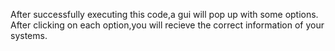 After successfully executing this code,a gui will pop up with some options.
After clicking on each option,you will recieve the correct information of your systems.
